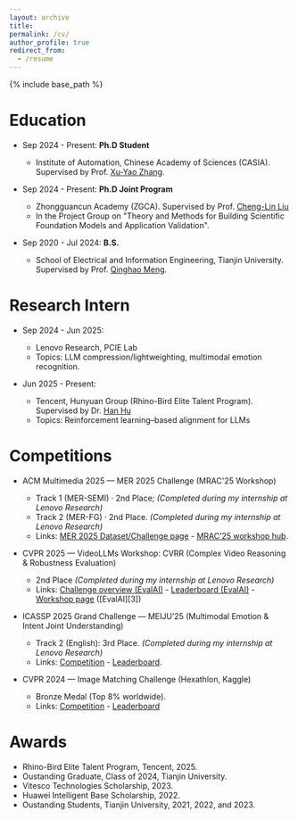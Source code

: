 ```yaml
---
layout: archive
title: 
permalink: /cv/
author_profile: true
redirect_from:
  - /resume
---
```


{% include base_path %}



Education
======
* Sep 2024 - Present: **Ph.D Student**
  * Institute of Automation, Chinese Academy of Sciences (CASIA). Supervised by Prof. [Xu-Yao Zhang](https://people.ucas.edu.cn/~xuyaozhang).
* Sep 2024 - Present: **Ph.D Joint Program**
  * Zhongguancun Academy (ZGCA). Supervised by Prof. [Cheng-Lin Liu](https://people.ucas.ac.cn/~liuchenglin)
  * In the Project Group on "Theory and Methods for Building Scientific Foundation Models and Application Validation".

* Sep 2020 - Jul 2024: **B.S.**
  * School of Electrical and Information Engineering, Tianjin University. Supervised by Prof. [Qinghao Meng](https://seea.tju.edu.cn/info/1013/1569.htm).

Research Intern
======
* Sep 2024 - Jun 2025: 
  * Lenovo Research, PCIE Lab
  * Topics: LLM compression/lightweighting, multimodal emotion recognition.

* Jun 2025 - Present: 
  * Tencent, Hunyuan Group (Rhino-Bird Elite Talent Program). Supervised by Dr. [Han Hu](https://scholar.google.com/citations?hl=zh-CN&user=Jkss014AAAAJ&view_op=list_works&authuser=1&sortby=pubdate)
  * Topics: Reinforcement learning–based alignment for LLMs


Competitions
======

* ACM Multimedia 2025 — MER 2025 Challenge (MRAC'25 Workshop) 
  * Track 1 (MER-SEMI) · 2nd Place; *(Completed during my internship at Lenovo Research)*
  * Track 2 (MER-FG) · 2nd Place. *(Completed during my internship at Lenovo Research)*
  * Links: [MER 2025 Dataset/Challenge page](https://huggingface.co/datasets/MERChallenge/MER2025) - [MRAC’25 workshop hub](https://react-ws.github.io/2025_mrac/).

* CVPR 2025 — VideoLLMs Workshop: CVRR (Complex Video Reasoning & Robustness Evaluation) 
  * 2nd Place *(Completed during my internship at Lenovo Research)*
  * Links: [Challenge overview (EvalAI)](https://eval.ai/web/challenges/challenge-page/2480/overview) - [Leaderboard (EvalAI)](https://eval.ai/web/challenges/challenge-page/2480/leaderboard) - [Workshop page](https://www.crcv.ucf.edu/cvpr2025-vidllms-workshop/)
  ([EvalAI][3])

* ICASSP 2025 Grand Challenge — MEIJU’25 (Multimodal Emotion & Intent Joint Understanding)
  * Track 2 (English): 3rd Place. *(Completed during my internship at Lenovo Research)*
  * Links: [Competition](https://ai-s2-lab.github.io/MEIJU2025-website/) - [Leaderboard](https://codalab.lisn.upsaclay.fr/competitions/20424).

* CVPR 2024 — Image Matching Challenge (Hexathlon, Kaggle)
  * Bronze Medal (Top 8% worldwide).
  * Links: [Competition](https://www.kaggle.com/competitions/image-matching-challenge-2024) - [Leaderboard](https://www.kaggle.com/c/image-matching-challenge-2024/leaderboard)



Awards
======
* Rhino-Bird Elite Talent Program, Tencent, 2025.
* Oustanding Graduate, Class of 2024, Tianjin University.
* Vitesco Technologies Scholarship, 2023.
* Huawei Intelligent Base Scholarship, 2022.
* Oustanding Students, Tianjin University, 2021, 2022, and 2023.


  
